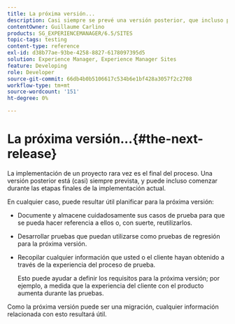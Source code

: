 ```yaml
---
title: La próxima versión...
description: Casi siempre se prevé una versión posterior, que incluso puede iniciarse durante las etapas finales de la implementación actual
contentOwner: Guillaume Carlino
products: SG_EXPERIENCEMANAGER/6.5/SITES
topic-tags: testing
content-type: reference
exl-id: d38b77ae-93be-4258-8827-6178097395d5
solution: Experience Manager, Experience Manager Sites
feature: Developing
role: Developer
source-git-commit: 66db4b0b5106617c534b6e1bf428a3057f2c2708
workflow-type: tm+mt
source-wordcount: '151'
ht-degree: 0%

---
```


# La próxima versión...{#the-next-release}

La implementación de un proyecto rara vez es el final del proceso. Una versión posterior está (casi) siempre prevista, y puede incluso comenzar durante las etapas finales de la implementación actual.

En cualquier caso, puede resultar útil planificar para la próxima versión:

* Documente y almacene cuidadosamente sus casos de prueba para que se pueda hacer referencia a ellos o, con suerte, reutilizarlos.
* Desarrollar pruebas que puedan utilizarse como pruebas de regresión para la próxima versión.
* Recopilar cualquier información que usted o el cliente hayan obtenido a través de la experiencia del proceso de prueba.

  Esto puede ayudar a definir los requisitos para la próxima versión; por ejemplo, a medida que la experiencia del cliente con el producto aumenta durante las pruebas.

Como la próxima versión puede ser una migración, cualquier información relacionada con esto resultará útil.
